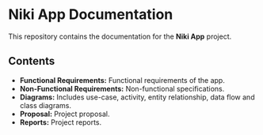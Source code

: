 # Niki App Documentation

This repository contains the documentation for the **Niki App** project.

## Contents
* **Functional Requirements:** Functional requirements of the app.
* **Non-Functional Requirements:** Non-functional specifications.
* **Diagrams:** Includes use-case, activity, entity relationship, data flow and class diagrams.
* **Proposal:** Project proposal.
* **Reports:** Project reports.
